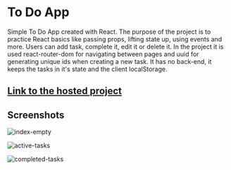 # To Do App
Simple To Do App created with React. The purpose of the project is to practice React basics like passing props, lifting state up, using events and more. Users can add task, complete it, edit it or delete it. In the project it is used react-router-dom for navigating between pages and uuid for generating unique ids when creating a new task. It has no back-end, it keeps the tasks in it's state and the client localStorage. 

## [Link to the hosted project](https://react-to-do-a5444.web.app)

## Screenshots
![index-empty](https://github.com/DimitarStefan0v/To-Do-App/assets/64395262/008bef14-37dc-4c9c-9a25-f464bd92dc81)

![active-tasks](https://github.com/DimitarStefan0v/To-Do-App/assets/64395262/93397af0-2acf-422a-a2d5-ffa9def15a01)

![completed-tasks](https://github.com/DimitarStefan0v/To-Do-App/assets/64395262/80544a03-0859-47f5-9e83-83b2f0efdec2)
